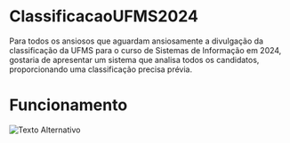 # ClassificacaoUFMS2024
Para todos os ansiosos que aguardam ansiosamente a divulgação da classificação da UFMS para o curso de Sistemas de Informação em 2024, gostaria de apresentar um sistema que analisa todos os candidatos, proporcionando uma classificação precisa prévia.

# Funcionamento
![Texto Alternativo]("https://freeimage.host/i/JYrmSFS") 